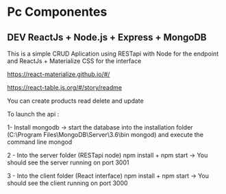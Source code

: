 # Pc Componentes

## DEV ReactJs + Node.js + Express + MongoDB 

This is a simple CRUD Aplication using RESTapi with Node for the endpoint and ReactJs + Materialize CSS for the interface

https://react-materialize.github.io/#/

https://react-table.js.org/#/story/readme


You can create products read delete and update

To launch the api :

1- Install mongodb -> start the database into the installation folder (C:\Program Files\MongoDB\Server\3.6\bin
mongod) and execute the command line mongod

2 - Into the server folder (RESTapi node) npm install + npm start -> You should see the server running on port 3001

3 - Into the client folder (React interface) npm install + npm start -> You should see the client running on port 3000
